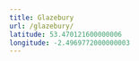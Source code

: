 ```yaml
---
title: Glazebury
url: /glazebury/
latitude: 53.470121600000006
longitude: -2.4969772000000003
---
```

